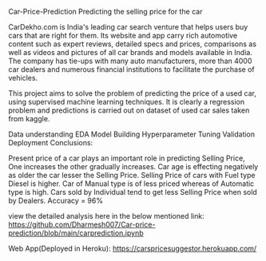 Car-Price-Prediction
Predicting the selling price for the car

CarDekho.com is India's leading car search venture that helps users buy cars that are right for them. Its website and app carry rich automotive content such as expert reviews, detailed specs and prices, comparisons as well as videos and pictures of all car brands and models available in India. The company has tie-ups with many auto manufacturers, more than 4000 car dealers and numerous financial institutions to facilitate the purchase of vehicles.

This project aims to solve the problem of predicting the price of a used car, using supervised machine learning techniques. It is clearly a regression problem and predictions is carried out on dataset of used car sales taken from kaggle.

Data understanding
EDA
Model Building
Hyperparameter Tuning
Validation
Deployment
Conclusions:

Present price of a car plays an important role in predicting Selling Price, One increases the other gradually increases.
Car age is effecting negatively as older the car lesser the Selling Price.
Selling Price of cars with Fuel type Diesel is higher.
Car of Manual type is of less priced whereas of Automatic type is high.
Cars sold by Individual tend to get less Selling Price when sold by Dealers.
Accuracy = 96%

view the detailed analysis here in the below mentioned link: https://github.com/Dharmesh007/Car-price-prediction/blob/main/carprediction.ipynb

Web App(Deployed in Heroku): https://carspricesuggestor.herokuapp.com/
